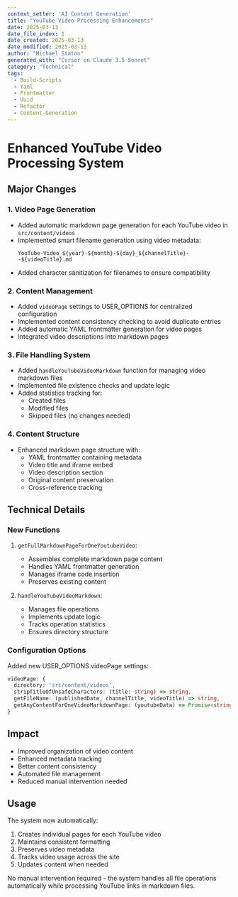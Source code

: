 ```yaml
---
context_setter: 'AI Content Generation'
title: "YouTube Video Processing Enhancements"
date: 2025-03-13
date_file_index: 1
date_created: 2025-03-13
date_modified: 2025-03-13
author: "Michael Staton"
generated_with: "Cursor on Claude 3.5 Sonnet"
category: "Technical"
tags:
  - Build-Scripts
  - Yaml
  - Frontmatter
  - Uuid
  - Refactor
  - Content-Generation
---
```


# Enhanced YouTube Video Processing System

## Major Changes

### 1. Video Page Generation
- Added automatic markdown page generation for each YouTube video in `src/content/videos`
- Implemented smart filename generation using video metadata:
  ```
  YouTube-Video_${year}-${month}-${day}_${channelTitle}--${videoTitle}.md
  ```
- Added character sanitization for filenames to ensure compatibility

### 2. Content Management
- Added `videoPage` settings to USER_OPTIONS for centralized configuration
- Implemented content consistency checking to avoid duplicate entries
- Added automatic YAML frontmatter generation for video pages
- Integrated video descriptions into markdown pages

### 3. File Handling System
- Added `handleYouTubeVideoMarkdown` function for managing video markdown files
- Implemented file existence checks and update logic
- Added statistics tracking for:
  - Created files
  - Modified files
  - Skipped files (no changes needed)

### 4. Content Structure
- Enhanced markdown page structure with:
  - YAML frontmatter containing metadata
  - Video title and iframe embed
  - Video description section
  - Original content preservation
  - Cross-reference tracking

## Technical Details

### New Functions
1. `getFullMarkdownPageForOneYoutubeVideo`:
   - Assembles complete markdown page content
   - Handles YAML frontmatter generation
   - Manages iframe code insertion
   - Preserves existing content

2. `handleYouTubeVideoMarkdown`:
   - Manages file operations
   - Implements update logic
   - Tracks operation statistics
   - Ensures directory structure

### Configuration Options
Added new USER_OPTIONS.videoPage settings:
```typescript
videoPage: {
  directory: 'src/content/videos',
  stripTitleOfUnsafeCharacters: (title: string) => string,
  getFileName: (publishedDate, channelTitle, videoTitle) => string,
  getAnyContentForOneVideoMarkdownPage: (youtubeData) => Promise<string>
}
```

## Impact
- Improved organization of video content
- Enhanced metadata tracking
- Better content consistency
- Automated file management
- Reduced manual intervention needed

## Usage
The system now automatically:
1. Creates individual pages for each YouTube video
2. Maintains consistent formatting
3. Preserves video metadata
4. Tracks video usage across the site
5. Updates content when needed

No manual intervention required - the system handles all file operations automatically while processing YouTube links in markdown files. 